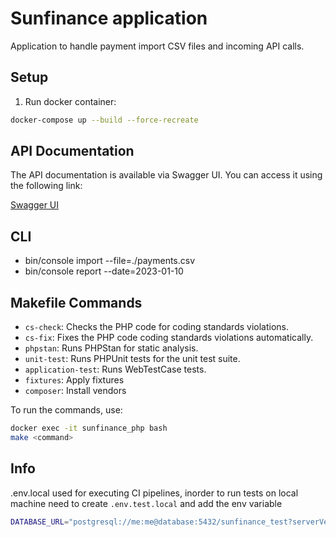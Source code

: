 # Sunfinance application 
Application to handle payment import CSV files and incoming API calls.

## Setup

1. Run docker container:
````bash
docker-compose up --build --force-recreate
````

## API Documentation

The API documentation is available via Swagger UI. You can access it using the following link:

[Swagger UI](http://localhost:8080/api/doc)

## CLI
* bin/console import --file=./payments.csv
* bin/console report --date=2023-01-10

## Makefile Commands

- `cs-check`: Checks the PHP code for coding standards violations.
- `cs-fix`: Fixes the PHP code coding standards violations automatically.
- `phpstan`: Runs PHPStan for static analysis.
- `unit-test`: Runs PHPUnit tests for the unit test suite.
- `application-test`: Runs WebTestCase tests.
- `fixtures`: Apply fixtures
- `composer`: Install vendors

To run the commands, use:
````bash
docker exec -it sunfinance_php bash 
make <command>
````

## Info
.env.local used for executing CI pipelines, inorder to run tests on local machine need to create `.env.test.local` and add the env variable 
````bash
DATABASE_URL="postgresql://me:me@database:5432/sunfinance_test?serverVersion=16&charset=utf8"
````
